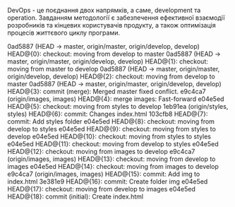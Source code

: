 DevOps - це поєднання двох напрямків, а саме, development та operation. Завданням  методології є забезпечення ефективної взаємодії розробників та кінцевих користувачів продукту, а також оптимізація процесів життєвого циклу програми.

0ad5887 (HEAD -> master, origin/master, origin/develop, develop) HEAD@{0}: checkout: moving from develop to master
0ad5887 (HEAD -> master, origin/master, origin/develop, develop) HEAD@{1}: checkout: moving from master to develop
0ad5887 (HEAD -> master, origin/master, origin/develop, develop) HEAD@{2}: checkout: moving from develop to master
0ad5887 (HEAD -> master, origin/master, origin/develop, develop) HEAD@{3}: commit (merge): Merged master fixed conflict.
e9c4ca7 (origin/images, images) HEAD@{4}: merge images: Fast-forward
e04e5ed HEAD@{5}: checkout: moving from styles to develop
1eb91ea (origin/styles, styles) HEAD@{6}: commit: Changes index.html
103cfb8 HEAD@{7}: commit: Add styles folder
e04e5ed HEAD@{8}: checkout: moving from develop to styles
e04e5ed HEAD@{9}: checkout: moving from styles to develop
e04e5ed HEAD@{10}: checkout: moving from styles to styles
e04e5ed HEAD@{11}: checkout: moving from develop to styles
e04e5ed HEAD@{12}: checkout: moving from images to develop
e9c4ca7 (origin/images, images) HEAD@{13}: checkout: moving from develop to images
e04e5ed HEAD@{14}: checkout: moving from images to develop
e9c4ca7 (origin/images, images) HEAD@{15}: commit: Add img to index.html
3e381e9 HEAD@{16}: commit: Create folder img
e04e5ed HEAD@{17}: checkout: moving from develop to images
e04e5ed HEAD@{18}: commit (initial): Create index.html
